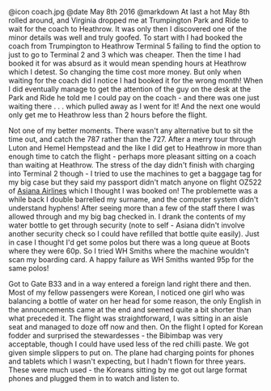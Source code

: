 @icon		coach.jpg
@date		May 8th 2016
@markdown
At last a hot May 8th rolled around, and Virginia dropped me at Trumpington Park and Ride to wait
for the coach to Heathrow. It was only then I discovered one of the minor details was well and truly
goofed. To start with I had booked the coach from Trumpington to Heathrow Terminal 5 failing to find
the option to just to go to Terminal 2 and 3 which was cheaper. Then the time I had booked it for was
absurd as it would mean spending hours at Heathrow which I detest. So changing the time cost more money.
But only when waiting for the coach did I notice I had booked it for the wrong month! When I did
eventually manage to get the attention of the guy on the desk at the Park and Ride he told me I could
pay on the coach - and there was one just waiting there . . . which pulled away as I went for it!
And the next one would only get me to Heathrow less than 2 hours before the flight.

Not one of my better moments. There wasn't any alternative but to sit the time out, and catch the
787 rather than the 727. After a merry tour through Luton and Hemel Hempstead and the like I did get
to Heathrow in more than enough time to catch the flight - perhaps more pleasant sitting on a coach
than waiting at Heathrow. The stress of the day didn't finish with charging into Terminal 2 though -
I tried to use the machines to get a baggage tag for my big case but they said my passport didn't
match anyone on flight OZ522 of [Asiana Airlines](http://eu.flyasiana.com/C/en/main.do) which I thought I was booked on! The problemette was a
while back I double barrelled my surname, and the computer system didn't understand hyphens! After
seeing more than a few of the staff there I was allowed through and my big bag checked in. I
drank the contents of my water bottle to get through security (note to self - Asiana didn't
involve another security check so I could have refilled that bottle quite easily). Just in case
I thought I'd get some polos but there was a long queue at Boots where they were 60p. So I tried
WH Smiths where the machine wouldn't scan my boarding card. A happy failure as WH Smiths wanted
95p for the same polos!

Got to Gate B33 and in a way entered a foreign land right there and then. Most of my fellow
passengers were Korean, I noticed one girl who was balancing a bottle of water on her head for
some reason, the only English in the announcements came at the end and seemed quite a bit
shorter than what preceded it. The flight was straightforward, I was sitting in an aisle
seat and managed to doze off now and then. On the flight I opted for Korean fodder and
surprised the stewardesses - the Bibimbap was very acceptable, though I could have used less
of the red chilli paste. We got given simple slippers to put on. The plane had charging points
for phones and tablets which I wasn't expecting, but I hadn't flown for three years. These were
much used - the Koreans sitting by me got out large format phones and plugged them in to watch and
listen to.
